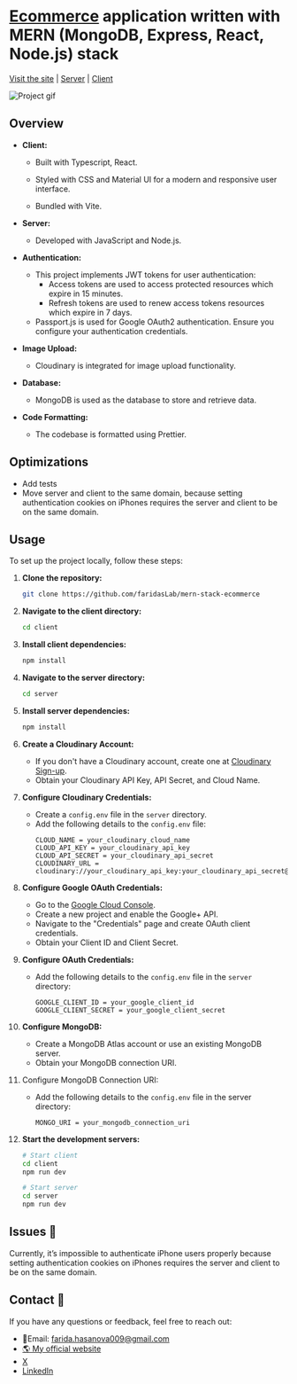 # [Ecommerce](https://sw-shop.netlify.app/) application written with MERN (MongoDB, Express, React, Node.js) stack

[Visit the site](https://sw-shop.netlify.app/) | [Server](https://github.com/faridasLab/mern-stack-ecommerce/tree/main/server) | [Client](https://github.com/faridasLab/mern-stack-ecommerce/tree/main/client)

![Project gif](https://github.com/faridasLab/mern-stack-ecommerce/blob/main/project.gif)

## Overview

- **Client:**

  - Built with Typescript, React.

  - Styled with CSS and Material UI for a modern and responsive user interface.

  - Bundled with Vite.

- **Server:**

  - Developed with JavaScript and Node.js.

- **Authentication:**

  - This project implements JWT tokens for user authentication:
    - Access tokens are used to access protected resources which expire in 15 minutes.
    - Refresh tokens are used to renew access tokens resources which expire in 7 days.
  - Passport.js is used for Google OAuth2 authentication. Ensure you configure your authentication credentials.

- **Image Upload:**

  - Cloudinary is integrated for image upload functionality.

- **Database:**

  - MongoDB is used as the database to store and retrieve data.

- **Code Formatting:**
  - The codebase is formatted using Prettier.

## Optimizations
- Add tests
- Move server and client to the same domain, because setting authentication cookies on iPhones requires the server and client to be on the same domain.


## Usage

To set up the project locally, follow these steps:

1. **Clone the repository:**

   ```bash
   git clone https://github.com/faridasLab/mern-stack-ecommerce
   ```

2. **Navigate to the client directory:**

   ```bash
   cd client
   ```

3. **Install client dependencies:**

   ```bash
   npm install
   ```

4. **Navigate to the server directory:**

   ```bash
   cd server
   ```

5. **Install server dependencies:**

   ```bash
   npm install
   ```

6. **Create a Cloudinary Account:**

   - If you don't have a Cloudinary account, create one at [Cloudinary Sign-up](https://cloudinary.com/users/register).
   - Obtain your Cloudinary API Key, API Secret, and Cloud Name.

7. **Configure Cloudinary Credentials:**

   - Create a `config.env` file in the `server` directory.
   - Add the following details to the `config.env` file:
     ```env
     CLOUD_NAME = your_cloudinary_cloud_name
     CLOUD_API_KEY = your_cloudinary_api_key
     CLOUD_API_SECRET = your_cloudinary_api_secret
     CLOUDINARY_URL = cloudinary://your_cloudinary_api_key:your_cloudinary_api_secret@your_cloudinary_cloud_name
     ```

8. **Configure Google OAuth Credentials:**

   - Go to the [Google Cloud Console](https://console.cloud.google.com/).
   - Create a new project and enable the Google+ API.
   - Navigate to the "Credentials" page and create OAuth client credentials.
   - Obtain your Client ID and Client Secret.

9. **Configure OAuth Credentials:**

   - Add the following details to the `config.env` file in the `server` directory:
     ```env
     GOOGLE_CLIENT_ID = your_google_client_id
     GOOGLE_CLIENT_SECRET = your_google_client_secret
     ```

10. **Configure MongoDB:**

    - Create a MongoDB Atlas account or use an existing MongoDB server.
    - Obtain your MongoDB connection URI.
11. Configure MongoDB Connection URI:
    - Add the following details to the `config.env` file in the server directory:
        ```env
        MONGO_URI = your_mongodb_connection_uri
        ```

11. **Start the development servers:**

    ```bash
    # Start client
    cd client
    npm run dev

    # Start server
    cd server
    npm run dev
    ```



## Issues 📝
Currently, it’s impossible to authenticate iPhone users properly because setting authentication cookies on iPhones requires the server and client to be on the same domain.

## Contact 📇

If you have any questions or feedback, feel free to reach out:
- 📧Email: farida.hasanova009@gmail.com
- [🌎 My official website](https://farida-mu.vercel.app/)
- [X](https://twitter.com/faridahasx)
- [LinkedIn](https://www.linkedin.com/in/farida-hasanova-879744194/)



